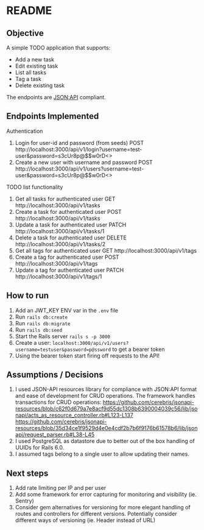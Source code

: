 # README

## Objective

A simple TODO application that supports:
- Add a new task
- Edit existing task
- List all tasks
- Tag a task
- Delete existing task

The endpoints are [JSON:API](http://jsonapi.org/format) compliant. 

## Endpoints Implemented

Authentication
1. Login for user-id and password (from seeds)
POST http://localhost:3000/api/v1/login?username=test-user&password=s3cUr8p@$$w0rD<>
2. Create a new user with username and password
POST http://localhost:3000/api/v1/users?username=test-user&password=s3cUr8p@$$w0rD<>

TODO list functionality
1. Get all tasks for authenticated user
GET http://localhost:3000/api/v1/tasks
2. Create a task for authenticated user
POST http://localhost:3000/api/v1/tasks
3. Update a task for authenticated user
PATCH http://localhost:3000/api/v1/tasks/1
4. Delete a task for authenticated user
DELETE http://localhost:3000/api/v1/tasks/2
4. Get all tags for authenticated user
GET http://localhost:3000/api/v1/tags
5. Create a tag for authenticated user
POST http://localhost:3000/api/v1/tags
6. Update a tag for authenticated user
PATCH http://localhost:3000/api/v1/tags/1

## How to run

1. Add an JWT_KEY ENV var in the `.env` file
2. Run `rails db:create`
3. Run `rails db:migrate`
4. Run `rails db:seed`
5. Start the Rails server `rails s -p 3000`
6. Create a user: `localhost:3000/api/v1/users?username=testuser&password=p@ssword` to get a bearer token
7. Using the bearer token start firing off requests to the API! 

## Assumptions / Decisions

1. I used JSON-API resources library for compliance with JSON:API format and ease of development for CRUD operations. 
The framework handles transactions for CRUD operations:
https://github.com/cerebris/jsonapi-resources/blob/c62f0d679a7e8acf9d55dc1308b6390004039c56/lib/jsonapi/acts_as_resource_controller.rb#L123-L137
https://github.com/cerebris/jsonapi-resources/blob/35d34ce1f9529d4e0e4cdf2b7b6f9176b61578b6/lib/jsonapi/request_parser.rb#L38-L45
2. I used PostgreSQL as datastore due to better out of the box handling of UUIDs for Rails 6.0.
3. I assumed tags belong to a single user to allow updating their names.  

## Next steps

1. Add rate limiting per IP and per user
2. Add some framework for error capturing for monitoring and visibility (ie. Sentry)
3. Consider gem alternatives for versioning for more elegant handling of routes and controllers for different versions. Potentially consider different ways of versioning (ie. Header instead of URL)